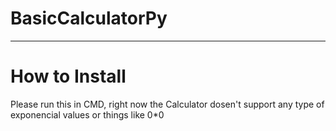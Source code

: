 # BasicCalculatorPy
---
#   How to Install

Please run this in CMD, right now the Calculator dosen't support any type of exponencial values or things like 0*0
